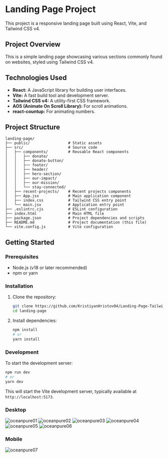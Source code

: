 # Landing Page Project

This project is a responsive landing page built using React, Vite, and Tailwind CSS v4.

## Project Overview

This is a simple landing page showcasing various sections commonly found on websites, styled using Tailwind CSS v4.

## Technologies Used

*   **React:** A JavaScript library for building user interfaces.
*   **Vite:** A fast build tool and development server.
*   **Tailwind CSS v4:** A utility-first CSS framework.
*   **AOS (Animate On Scroll Library):** For scroll animations.
*   **react-countup:** For animating numbers.

## Project Structure

```
landing-page/
├── public/                 # Static assets
├── src/                    # Source code
│   ├── components/         # Reusable React components
│   │   ├── donate/
│   │   ├── donate-button/
│   │   ├── footer/
│   │   ├── header/
│   │   ├── hero-section/
│   │   ├── our-impact/
│   │   ├── our-mission/
│   │   └── stay-connected/
│   ├── recent-projects/    # Recent projects components
│   ├── App.jsx             # Main application component
│   ├── index.css           # Tailwind CSS entry point
│   └── main.jsx            # Application entry point
├── .eslintrc.cjs           # ESLint configuration
├── index.html              # Main HTML file
├── package.json            # Project dependencies and scripts
├── README.md               # Project documentation (this file)
└── vite.config.js          # Vite configuration
```

## Getting Started

### Prerequisites

*   Node.js (v18 or later recommended)
*   npm or yarn

### Installation

1.  Clone the repository:
    ```bash
    git clone https://github.com/KristiyanHristov04/Landing-Page-Tailwind-v4.git
    cd landing-page
    ```
2.  Install dependencies:
    ```bash
    npm install
    # or
    yarn install
    ```

### Development

To start the development server:

```bash
npm run dev
# or
yarn dev
```

This will start the Vite development server, typically available at `http://localhost:5173`.
### Desktop

![oceanpure01](https://github.com/user-attachments/assets/52833871-5d9a-4d9b-9aaa-cd6c914d96d7)
![oceanpure02](https://github.com/user-attachments/assets/bb0ac33f-0767-4874-bcd6-54d769b47798)
![oceanpure03](https://github.com/user-attachments/assets/63fd29f7-f9bd-4010-a7eb-4d657433efeb)
![oceanpure04](https://github.com/user-attachments/assets/afca419b-c498-4884-8ef3-45f7ed363265)
![oceanpure05](https://github.com/user-attachments/assets/afb4ead8-82a4-4212-8249-2da22732125a)
![oceanpure06](https://github.com/user-attachments/assets/ded9e2b4-4a8b-44e2-81b5-06808cfaf535)

### Mobile
![oceanpure07](https://github.com/user-attachments/assets/ffd1218b-b8c9-4bf0-bc0f-cbdaa12ac8c6)
